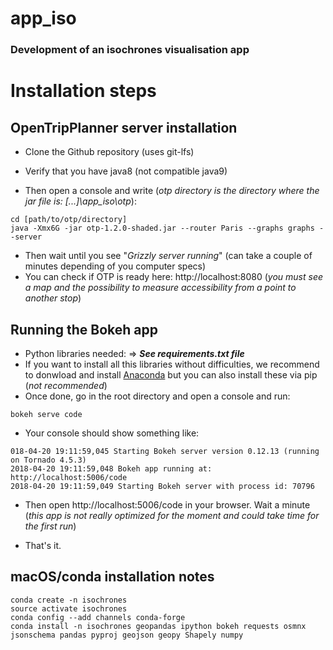 # app_iso
### Development of an isochrones visualisation app
 	 
# Installation steps
## OpenTripPlanner server installation
- Clone the Github repository (uses git-lfs)
- Verify that you have java8 (not compatible java9)

- Then open a console and write (*otp directory is the directory where the jar file is: [...]\app_iso\otp*):
```
cd [path/to/otp/directory]
java -Xmx6G -jar otp-1.2.0-shaded.jar --router Paris --graphs graphs --server
```
- Then wait until you see "*Grizzly server running*" (can take a couple of minutes depending of you computer specs)
- You can check if OTP is ready here: http://localhost:8080 (*you must see a map and the possibility to measure accessibility from a point to another stop*)

## Running the Bokeh app
- Python libraries needed: => ***See requirements.txt file***
- If you want to install all this libraries without difficulties, we recommend to donwload and install [Anaconda](https://www.anaconda.com/download/) but you can also install these via pip (*not recommended*)
- Once done, go in the root directory and open a console and run:
```
bokeh serve code
```
- Your console should show something like:

```
018-04-20 19:11:59,045 Starting Bokeh server version 0.12.13 (running on Tornado 4.5.3)
2018-04-20 19:11:59,048 Bokeh app running at: http://localhost:5006/code
2018-04-20 19:11:59,049 Starting Bokeh server with process id: 70796
```
- Then open http://localhost:5006/code in your browser. Wait a minute (*this app is not really optimized for the moment and could take time for the first run*)

- That's it. 

## macOS/conda installation notes

```
conda create -n isochrones
source activate isochrones
conda config --add channels conda-forge
conda install -n isochrones geopandas ipython bokeh requests osmnx jsonschema pandas pyproj geojson geopy Shapely numpy
```
